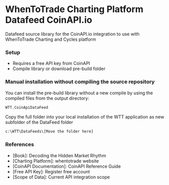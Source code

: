 # WhenToTrade Charting Platform Datafeed CoinAPI.io
Datafeed source library for the CoinAPI.io integration to use with WhenToTrade Charting and Cycles platform

### Setup
- Requires a free API key from CoinAPI
- Compile library or download pre-build folder


### Manual installation without compiling the source repository

You can install the pre-build library without a new compile by using the compiled files from the output directory: 

```sh
WTT.CoinApiDataFeed
```

Copy the full folder into your local installation of the WTT application as new subfolder of the DataFeed folder
```sh
c:\WTT\DataFeeds\[Move the folder here]
```

### References
 - [Book]: Decoding the Hidden Market Rhythm
 - [Charting Platform]: whentotrade website
 - [CoinAPI Documentation]: CoinAPI Reference Guide
 - [Free API Key]: Register free account
 - [Scope of Data]: Current API integration scope
  
